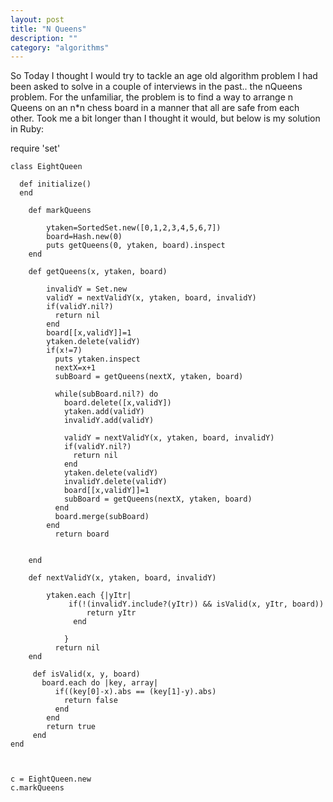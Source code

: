 ```yaml
---
layout: post
title: "N Queens"
description: ""
category: "algorithms"
---
```

So Today I thought I would try to tackle an age old algorithm problem I had been asked to 
solve in a couple of interviews in the past.. the nQueens problem. For the unfamiliar, the problem
is to find a way to arrange n Queens on an n*n chess board in a manner that all are safe from each other. 
Took me a bit longer than I thought it would, but below is my solution in Ruby:

>
 require 'set'

	class EightQueen

	  def initialize()
	  end

		def markQueens

			ytaken=SortedSet.new([0,1,2,3,4,5,6,7])
			board=Hash.new(0)
			puts getQueens(0, ytaken, board).inspect
		end

		def getQueens(x, ytaken, board)

			invalidY = Set.new
			validY = nextValidY(x, ytaken, board, invalidY)
			if(validY.nil?)
			  return nil
			end
			board[[x,validY]]=1
			ytaken.delete(validY)
			if(x!=7)
			  puts ytaken.inspect
			  nextX=x+1
			  subBoard = getQueens(nextX, ytaken, board)

			  while(subBoard.nil?) do
				board.delete([x,validY])
				ytaken.add(validY)
				invalidY.add(validY)

				validY = nextValidY(x, ytaken, board, invalidY)
				if(validY.nil?)
				  return nil
				end
				ytaken.delete(validY)
				invalidY.delete(validY)
				board[[x,validY]]=1
				subBoard = getQueens(nextX, ytaken, board)
			  end
			  board.merge(subBoard)
			end
			  return board


		end

		def nextValidY(x, ytaken, board, invalidY)

			ytaken.each {|yItr|
				 if(!(invalidY.include?(yItr)) && isValid(x, yItr, board))
					 return yItr
				  end

				}
			  return nil
		end

		 def isValid(x, y, board)
		   board.each do |key, array|
			  if((key[0]-x).abs == (key[1]-y).abs)
				return false
			  end
			end
			return true
		 end
	end



	c = EightQueen.new
	c.markQueens
